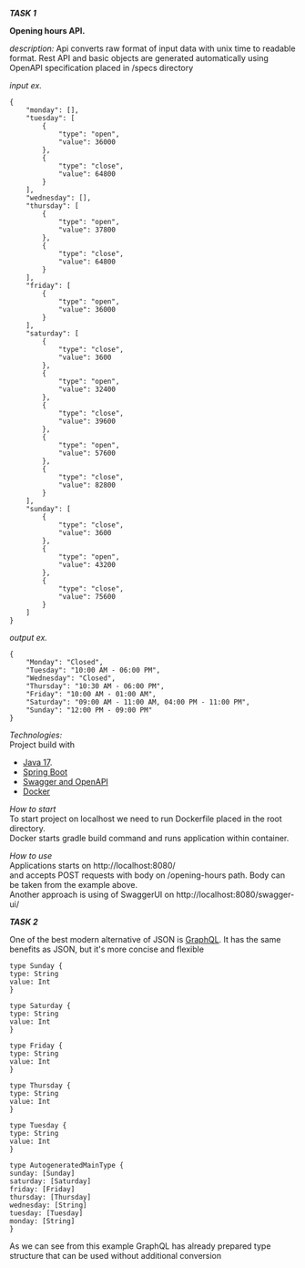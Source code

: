 **_TASK 1_**

**Opening hours API.**

_description:_
Api converts raw format of input data with unix time to readable format.
Rest API and basic objects are generated automatically using OpenAPI specification placed in /specs directory  

_input ex._
``` 
{
    "monday": [],
    "tuesday": [
        {
            "type": "open",
            "value": 36000
        },
        {
            "type": "close",
            "value": 64800
        }
    ],
    "wednesday": [],
    "thursday": [
        {
            "type": "open",
            "value": 37800
        },
        {
            "type": "close",
            "value": 64800
        }
    ],
    "friday": [
        {
            "type": "open",
            "value": 36000
        }
    ],
    "saturday": [
        {
            "type": "close",
            "value": 3600
        },
        {
            "type": "open",
            "value": 32400
        },
        {
            "type": "close",
            "value": 39600
        },
        {
            "type": "open",
            "value": 57600
        },
        {
            "type": "close",
            "value": 82800
        }
    ],
    "sunday": [
        {
            "type": "close",
            "value": 3600
        },
        {
            "type": "open",
            "value": 43200
        },
        {
            "type": "close",
            "value": 75600
        }
    ]
} 
```

_output ex._
``` 
{
    "Monday": "Closed",
    "Tuesday": "10:00 AM - 06:00 PM",
    "Wednesday": "Closed",
    "Thursday": "10:30 AM - 06:00 PM",
    "Friday": "10:00 AM - 01:00 AM",
    "Saturday": "09:00 AM - 11:00 AM, 04:00 PM - 11:00 PM",
    "Sunday": "12:00 PM - 09:00 PM"
}
```
_Technologies:_  
Project build with
* [Java 17](https://www.oracle.com/java/technologies/javase/jdk17-archive-downloads.html).  
* [Spring Boot](https://spring.io/projects/spring-boot)
* [Swagger and OpenAPI](https://swagger.io/)  
* [Docker](https://www.docker.com/)

_How to start_  
To start project on localhost we need to run Dockerfile placed in the root directory.  
Docker starts gradle build command and runs application within container.

_How to use_  
Applications starts on http://localhost:8080/  
and accepts POST requests with body on /opening-hours path. Body can be taken from the example above.  
Another approach is using of SwaggerUI on http://localhost:8080/swagger-ui/

**_TASK 2_**

One of the best modern alternative of JSON is [GraphQL](https://graphql.org/). 
It has the same benefits as JSON, but it's more concise and flexible

``` 
type Sunday {
type: String
value: Int
}

type Saturday {
type: String
value: Int
}

type Friday {
type: String
value: Int
}

type Thursday {
type: String
value: Int
}

type Tuesday {
type: String
value: Int
}

type AutogeneratedMainType {
sunday: [Sunday]
saturday: [Saturday]
friday: [Friday]
thursday: [Thursday]
wednesday: [String]
tuesday: [Tuesday]
monday: [String]
} 
```


As we can see from this example  GraphQL has already prepared type structure that can be used without additional conversion